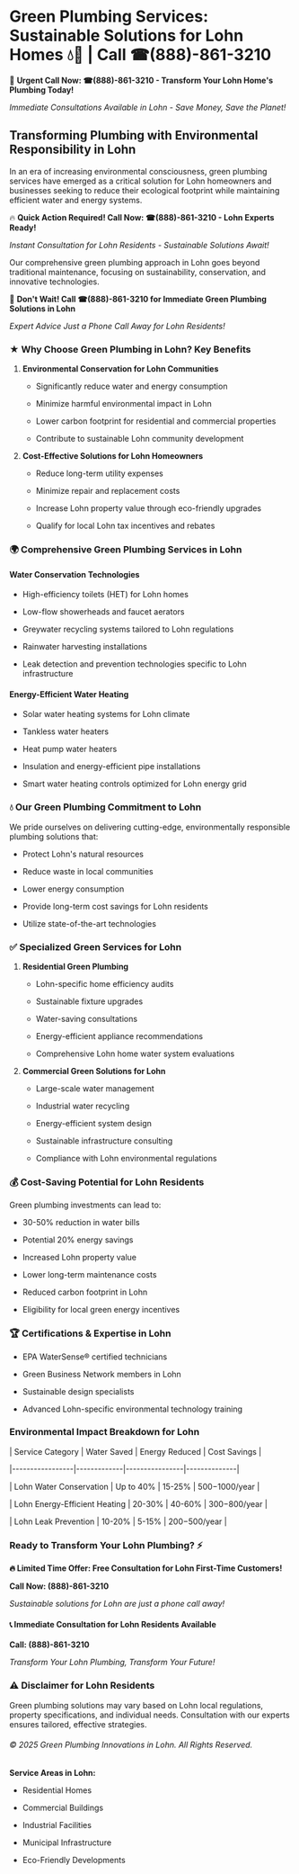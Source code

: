 # Green Plumbing Services: Sustainable Solutions for Lohn Homes 💧🌿 | Call ☎(888)-861-3210

🚨 **Urgent Call Now: ☎(888)-861-3210 - Transform Your Lohn Home's Plumbing Today!**
*Immediate Consultations Available in Lohn - Save Money, Save the Planet!*

## Transforming Plumbing with Environmental Responsibility in Lohn

In an era of increasing environmental consciousness, green plumbing services have emerged as a critical solution for Lohn homeowners and businesses seeking to reduce their ecological footprint while maintaining efficient water and energy systems. 

🔥 **Quick Action Required! Call Now: ☎(888)-861-3210 - Lohn Experts Ready!**
*Instant Consultation for Lohn Residents - Sustainable Solutions Await!*

Our comprehensive green plumbing approach in Lohn goes beyond traditional maintenance, focusing on sustainability, conservation, and innovative technologies.

🚨 **Don't Wait! Call ☎(888)-861-3210 for Immediate Green Plumbing Solutions in Lohn**
*Expert Advice Just a Phone Call Away for Lohn Residents!*

### ★ Why Choose Green Plumbing in Lohn? Key Benefits

1. **Environmental Conservation for Lohn Communities** 
   - Significantly reduce water and energy consumption
   - Minimize harmful environmental impact in Lohn
   - Lower carbon footprint for residential and commercial properties
   - Contribute to sustainable Lohn community development

2. **Cost-Effective Solutions for Lohn Homeowners** 
   - Reduce long-term utility expenses
   - Minimize repair and replacement costs
   - Increase Lohn property value through eco-friendly upgrades
   - Qualify for local Lohn tax incentives and rebates

### 🌍 Comprehensive Green Plumbing Services in Lohn

#### Water Conservation Technologies
- High-efficiency toilets (HET) for Lohn homes
- Low-flow showerheads and faucet aerators
- Greywater recycling systems tailored to Lohn regulations
- Rainwater harvesting installations
- Leak detection and prevention technologies specific to Lohn infrastructure

#### Energy-Efficient Water Heating
- Solar water heating systems for Lohn climate
- Tankless water heaters
- Heat pump water heaters
- Insulation and energy-efficient pipe installations
- Smart water heating controls optimized for Lohn energy grid

### 💧 Our Green Plumbing Commitment to Lohn

We pride ourselves on delivering cutting-edge, environmentally responsible plumbing solutions that:
- Protect Lohn's natural resources
- Reduce waste in local communities
- Lower energy consumption
- Provide long-term cost savings for Lohn residents
- Utilize state-of-the-art technologies

### ✅ Specialized Green Services for Lohn

1. **Residential Green Plumbing**
   - Lohn-specific home efficiency audits
   - Sustainable fixture upgrades
   - Water-saving consultations
   - Energy-efficient appliance recommendations
   - Comprehensive Lohn home water system evaluations

2. **Commercial Green Solutions for Lohn**
   - Large-scale water management
   - Industrial water recycling
   - Energy-efficient system design
   - Sustainable infrastructure consulting
   - Compliance with Lohn environmental regulations

### 💰 Cost-Saving Potential for Lohn Residents

Green plumbing investments can lead to:
- 30-50% reduction in water bills
- Potential 20% energy savings
- Increased Lohn property value
- Lower long-term maintenance costs
- Reduced carbon footprint in Lohn
- Eligibility for local green energy incentives

### 🏆 Certifications & Expertise in Lohn

- EPA WaterSense® certified technicians
- Green Business Network members in Lohn
- Sustainable design specialists
- Advanced Lohn-specific environmental technology training

### Environmental Impact Breakdown for Lohn

| Service Category | Water Saved | Energy Reduced | Cost Savings |
|-----------------|-------------|----------------|--------------|
| Lohn Water Conservation | Up to 40% | 15-25% | $500-$1000/year |
| Lohn Energy-Efficient Heating | 20-30% | 40-60% | $300-$800/year |
| Lohn Leak Prevention | 10-20% | 5-15% | $200-$500/year |

### Ready to Transform Your Lohn Plumbing? ⚡

**🔥 Limited Time Offer: Free Consultation for Lohn First-Time Customers!**

**Call Now: (888)-861-3210**
*Sustainable solutions for Lohn are just a phone call away!*

#### 📞 Immediate Consultation for Lohn Residents Available

**Call: (888)-861-3210**
*Transform Your Lohn Plumbing, Transform Your Future!*

### ⚠️ Disclaimer for Lohn Residents

Green plumbing solutions may vary based on Lohn local regulations, property specifications, and individual needs. Consultation with our experts ensures tailored, effective strategies.

###### © 2025 Green Plumbing Innovations in Lohn. All Rights Reserved.

**Service Areas in Lohn:** 
- Residential Homes
- Commercial Buildings
- Industrial Facilities
- Municipal Infrastructure
- Eco-Friendly Developments